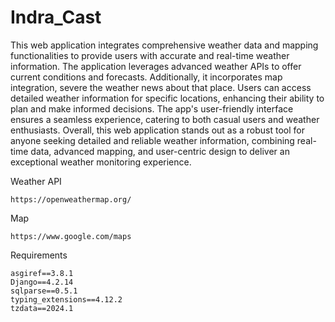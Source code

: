 # Indra_Cast

This web application integrates comprehensive weather data and mapping functionalities to provide users with accurate and real-time weather information. The application leverages advanced weather APIs to offer current conditions and forecasts. Additionally, it incorporates map integration, severe the weather news about that place. Users can access detailed weather information for specific locations, enhancing their ability to plan and make informed decisions. The app's user-friendly interface ensures a seamless experience, catering to both casual users and weather enthusiasts. Overall, this web application stands out as a robust tool for anyone seeking detailed and reliable weather information, combining real-time data, advanced mapping, and user-centric design to deliver an exceptional weather monitoring experience.

Weather API
```
https://openweathermap.org/
```

Map 
```
https://www.google.com/maps
```

Requirements
```
asgiref==3.8.1
Django==4.2.14
sqlparse==0.5.1
typing_extensions==4.12.2
tzdata==2024.1
```